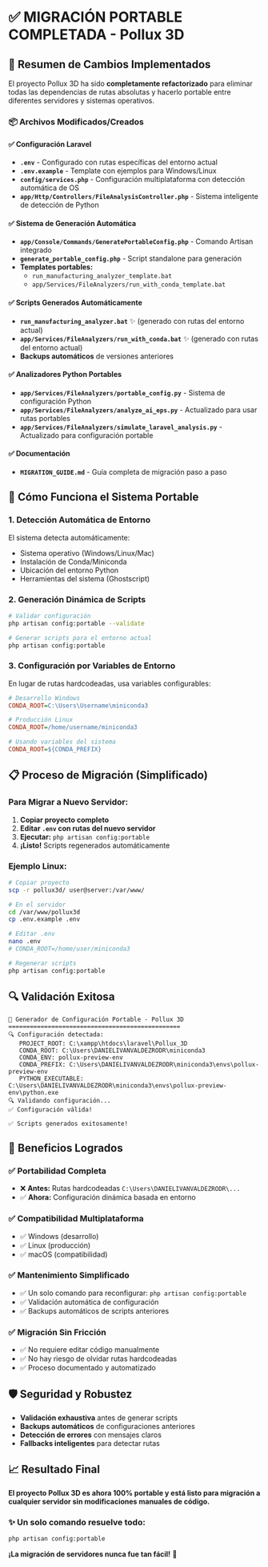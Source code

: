 # ✅ MIGRACIÓN PORTABLE COMPLETADA - Pollux 3D

## 🎯 Resumen de Cambios Implementados

El proyecto Pollux 3D ha sido **completamente refactorizado** para eliminar todas las dependencias de rutas absolutas y hacerlo portable entre diferentes servidores y sistemas operativos.

### 📦 Archivos Modificados/Creados

#### ✅ Configuración Laravel
- **`.env`** - Configurado con rutas específicas del entorno actual
- **`.env.example`** - Template con ejemplos para Windows/Linux
- **`config/services.php`** - Configuración multiplataforma con detección automática de OS
- **`app/Http/Controllers/FileAnalysisController.php`** - Sistema inteligente de detección de Python

#### ✅ Sistema de Generación Automática
- **`app/Console/Commands/GeneratePortableConfig.php`** - Comando Artisan integrado
- **`generate_portable_config.php`** - Script standalone para generación
- **Templates portables:**
  - `run_manufacturing_analyzer_template.bat`
  - `app/Services/FileAnalyzers/run_with_conda_template.bat`

#### ✅ Scripts Generados Automáticamente
- **`run_manufacturing_analyzer.bat`** ✨ (generado con rutas del entorno actual)
- **`app/Services/FileAnalyzers/run_with_conda.bat`** ✨ (generado con rutas del entorno actual)
- **Backups automáticos** de versiones anteriores

#### ✅ Analizadores Python Portables
- **`app/Services/FileAnalyzers/portable_config.py`** - Sistema de configuración Python
- **`app/Services/FileAnalyzers/analyze_ai_eps.py`** - Actualizado para usar rutas portables
- **`app/Services/FileAnalyzers/simulate_laravel_analysis.py`** - Actualizado para configuración portable

#### ✅ Documentación
- **`MIGRATION_GUIDE.md`** - Guía completa de migración paso a paso

## 🚀 Cómo Funciona el Sistema Portable

### 1. **Detección Automática de Entorno**
El sistema detecta automáticamente:
- Sistema operativo (Windows/Linux/Mac)
- Instalación de Conda/Miniconda
- Ubicación del entorno Python
- Herramientas del sistema (Ghostscript)

### 2. **Generación Dinámica de Scripts**
```bash
# Validar configuración
php artisan config:portable --validate

# Generar scripts para el entorno actual  
php artisan config:portable
```

### 3. **Configuración por Variables de Entorno**
En lugar de rutas hardcodeadas, usa variables configurables:
```ini
# Desarrollo Windows
CONDA_ROOT=C:\Users\Username\miniconda3

# Producción Linux  
CONDA_ROOT=/home/username/miniconda3

# Usando variables del sistema
CONDA_ROOT=${CONDA_PREFIX}
```

## 📋 Proceso de Migración (Simplificado)

### Para Migrar a Nuevo Servidor:

1. **Copiar proyecto completo**
2. **Editar `.env` con rutas del nuevo servidor**
3. **Ejecutar:** `php artisan config:portable`
4. **¡Listo!** Scripts regenerados automáticamente

### Ejemplo Linux:
```bash
# Copiar proyecto
scp -r pollux3d/ user@server:/var/www/

# En el servidor
cd /var/www/pollux3d
cp .env.example .env

# Editar .env
nano .env
# CONDA_ROOT=/home/user/miniconda3

# Regenerar scripts
php artisan config:portable
```

## 🔍 Validación Exitosa

```
🚀 Generador de Configuración Portable - Pollux 3D
================================================
🔍 Configuración detectada:
   PROJECT_ROOT: C:\xampp\htdocs\laravel\Pollux_3D
   CONDA_ROOT: C:\Users\DANIELIVANVALDEZRODR\miniconda3
   CONDA_ENV: pollux-preview-env
   CONDA_PREFIX: C:\Users\DANIELIVANVALDEZRODR\miniconda3\envs\pollux-preview-env
   PYTHON_EXECUTABLE: C:\Users\DANIELIVANVALDEZRODR\miniconda3\envs\pollux-preview-env\python.exe
🔍 Validando configuración...
✅ Configuración válida!

✅ Scripts generados exitosamente!
```

## 🎉 Beneficios Logrados

### ✅ **Portabilidad Completa**
- ❌ **Antes:** Rutas hardcodeadas `C:\Users\DANIELIVANVALDEZRODR\...`
- ✅ **Ahora:** Configuración dinámica basada en entorno

### ✅ **Compatibilidad Multiplataforma**
- ✅ Windows (desarrollo)
- ✅ Linux (producción)
- ✅ macOS (compatibilidad)

### ✅ **Mantenimiento Simplificado**
- ✅ Un solo comando para reconfigurar: `php artisan config:portable`
- ✅ Validación automática de configuración
- ✅ Backups automáticos de scripts anteriores

### ✅ **Migración Sin Fricción**
- ✅ No requiere editar código manualmente
- ✅ No hay riesgo de olvidar rutas hardcodeadas
- ✅ Proceso documentado y automatizado

## 🛡️ Seguridad y Robustez

- **Validación exhaustiva** antes de generar scripts
- **Backups automáticos** de configuraciones anteriores
- **Detección de errores** con mensajes claros
- **Fallbacks inteligentes** para detectar rutas

## 📈 Resultado Final

**El proyecto Pollux 3D es ahora 100% portable y está listo para migración a cualquier servidor sin modificaciones manuales de código.**

### ✨ Un solo comando resuelve todo:
```bash
php artisan config:portable
```

**¡La migración de servidores nunca fue tan fácil!** 🚀
